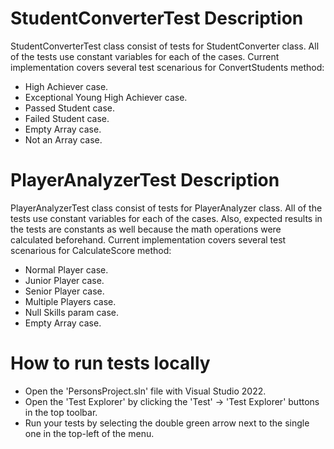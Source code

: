 # StudentConverterTest Description
StudentConverterTest class consist of tests for StudentConverter class.
All of the tests use constant variables for each of the cases.
Current implementation covers several test scenarious for ConvertStudents method:
- High Achiever case.
- Exceptional Young High Achiever case.
- Passed Student case.
- Failed Student case.
- Empty Array case.
- Not an Array case.

# PlayerAnalyzerTest Description
PlayerAnalyzerTest class consist of tests for PlayerAnalyzer class.
All of the tests use constant variables for each of the cases.
Also, expected results in the tests are constants as well because the math operations were calculated beforehand.
Current implementation covers several test scenarious for CalculateScore method:
- Normal Player case.
- Junior Player case.
- Senior Player case.
- Multiple Players case.
- Null Skills param case.
- Empty Array case.

# How to run tests locally
- Open the 'PersonsProject.sln' file with Visual Studio 2022.
- Open the 'Test Explorer' by clicking the 'Test' -> 'Test Explorer' buttons in the top toolbar.
- Run your tests by selecting the double green arrow next to the single one in the top-left of the menu.